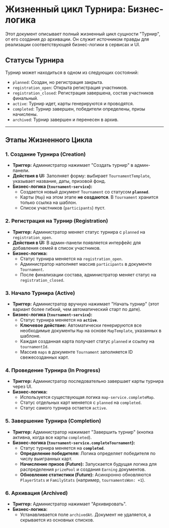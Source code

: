 # Жизненный цикл Турнира: Бизнес-логика

Этот документ описывает полный жизненный цикл сущности "Турнир", от его создания до архивации. Он служит источником правды для реализации соответствующей бизнес-логики в сервисах и UI.

## Статусы Турнира

Турнир может находиться в одном из следующих состояний:
- `planned`: Создан, но регистрация закрыта.
- `registration_open`: Открыта регистрация участников.
- `registration_closed`: Регистрация завершена, состав участников финальный.
- `active`: Турнир идет, карты генерируются и проводятся.
- `completed`: Турнир завершен, победители определены, призы начислены.
- `archived`: Турнир завершен и перенесен в архив.

---

## Этапы Жизненного Цикла

### 1. Создание Турнира (Creation)

- **Триггер:** Администратор нажимает "Создать турнир" в админ-панели.
- **Действия в UI:** Заполняет форму: выбирает `TournamentTemplate`, указывает название, даты, призовой фонд.
- **Бизнес-логика (`tournament-service`):**
  - Создается новый документ `Tournament` со статусом **`planned`**.
  - Карты (`Map`) на этом этапе **не создаются**. В `Tournament` хранится только ссылка на шаблон.
  - Список участников (`participants`) пуст.

### 2. Регистрация на Турнир (Registration)

- **Триггер:** Администратор меняет статус турнира с `planned` на `registration_open`.
- **Действия в UI:** В админ-панели появляется интерфейс для добавления семей в список участников.
- **Бизнес-логика:**
  - Статус турнира меняется на `registration_open`.
  - Администратор наполняет массив `participants` в документе `Tournament`.
  - После финализации состава, администратор меняет статус на `registration_closed`.

### 3. Начало Турнира (Active)

- **Триггер:** Администратор вручную нажимает "Начать турнир" (этот вариант более гибкий, чем автоматический старт по дате).
- **Бизнес-логика (`tournament-service`):**
  - Статус турнира меняется на **`active`**.
  - **Ключевое действие:** Автоматически генерируются все необходимые документы `Map` на основе `MapTemplate`, указанных в шаблоне.
  - Каждая созданная карта получает статус `planned` и ссылку на `tournamentId`.
  - Массив `maps` в документе `Tournament` заполняется ID свежесозданных карт.

### 4. Проведение Турнира (In Progress)

- **Триггер:** Администратор последовательно завершает карты турнира через UI.
- **Бизнес-логика:**
  - Используется существующая логика `map-service.completeMap`.
  - Статус отдельных карт меняется с `planned` на `completed`.
  - Статус самого турнира остается `active`.

### 5. Завершение Турнира (Completion)

- **Триггер:** Администратор нажимает "Завершить турнир" (кнопка активна, когда все карты `completed`).
- **Бизнес-логика (`tournament-service.completeTournament`):**
  - Статус турнира меняется на **`completed`**.
  - **Определение победителя:** Логика определяет победителя по числу выигранных карт.
  - **Начисление призов (Future):** Запускается будущая логика для распределения `prizePool` и создания `Earning` документов.
  - **Обновление статистики (Future):** Асинхронно обновляются `PlayerStats` и `FamilyStats` (например, `tournamentsWon: +1`).

### 6. Архивация (Archived)

- **Триггер:** Администратор нажимает "Архивировать".
- **Бизнес-логика:**
  - Устанавливается поле `archivedAt`. Документ не удаляется, а скрывается из основных списков. 